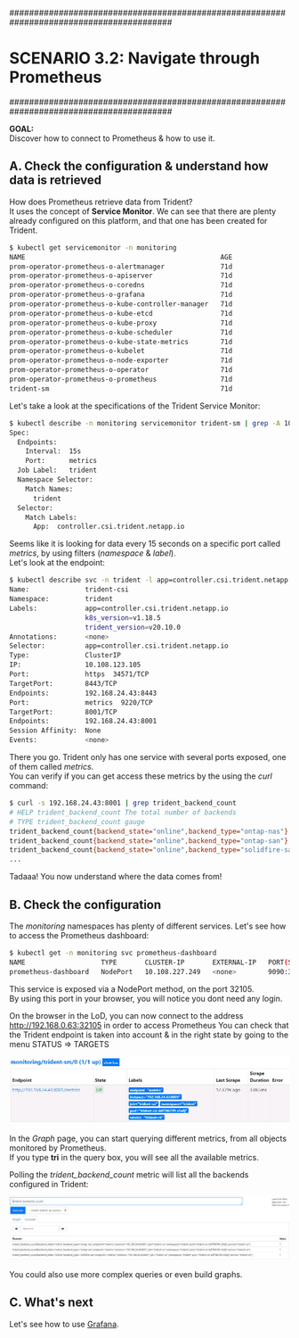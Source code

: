 #########################################################################################
# SCENARIO 3.2: Navigate through Prometheus
#########################################################################################

**GOAL:**  
Discover how to connect to Prometheus & how to use it.  

## A. Check the configuration & understand how data is retrieved

How does Prometheus retrieve data from Trident?  
It uses the concept of **Service Monitor**. We can see that there are plenty already configured on this platform, and that one has been created for Trident.

```bash
$ kubectl get servicemonitor -n monitoring
NAME                                                 AGE
prom-operator-prometheus-o-alertmanager              71d
prom-operator-prometheus-o-apiserver                 71d
prom-operator-prometheus-o-coredns                   71d
prom-operator-prometheus-o-grafana                   71d
prom-operator-prometheus-o-kube-controller-manager   71d
prom-operator-prometheus-o-kube-etcd                 71d
prom-operator-prometheus-o-kube-proxy                71d
prom-operator-prometheus-o-kube-scheduler            71d
prom-operator-prometheus-o-kube-state-metrics        71d
prom-operator-prometheus-o-kubelet                   71d
prom-operator-prometheus-o-node-exporter             71d
prom-operator-prometheus-o-operator                  71d
prom-operator-prometheus-o-prometheus                71d
trident-sm                                           71d
```

Let's take a look at the specifications of the Trident Service Monitor:

```bash
$ kubectl describe -n monitoring servicemonitor trident-sm | grep -A 10 Spec
Spec:
  Endpoints:
    Interval:  15s
    Port:      metrics
  Job Label:   trident
  Namespace Selector:
    Match Names:
      trident
  Selector:
    Match Labels:
      App:  controller.csi.trident.netapp.io
```

Seems like it is looking for data every 15 seconds on a specific port called _metrics_, by using filters (_namespace_ & _label_).  
Let's look at the endpoint:

```bash
$ kubectl describe svc -n trident -l app=controller.csi.trident.netapp.io
Name:              trident-csi
Namespace:         trident
Labels:            app=controller.csi.trident.netapp.io
                   k8s_version=v1.18.5
                   trident_version=v20.10.0
Annotations:       <none>
Selector:          app=controller.csi.trident.netapp.io
Type:              ClusterIP
IP:                10.108.123.105
Port:              https  34571/TCP
TargetPort:        8443/TCP
Endpoints:         192.168.24.43:8443
Port:              metrics  9220/TCP
TargetPort:        8001/TCP
Endpoints:         192.168.24.43:8001
Session Affinity:  None
Events:            <none>
```

There you go. Trident only has one service with several ports exposed, one of them called _metrics_.  
You can verify if you can get access these metrics by the using the _curl_ command:

```bash
$ curl -s 192.168.24.43:8001 | grep trident_backend_count
# HELP trident_backend_count The total number of backends
# TYPE trident_backend_count gauge
trident_backend_count{backend_state="online",backend_type="ontap-nas"} 1
trident_backend_count{backend_state="online",backend_type="ontap-san"} 1
trident_backend_count{backend_state="online",backend_type="solidfire-san"} 1
...
```

Tadaaa! You now understand where the data comes from!

## B. Check the configuration

The _monitoring_ namespaces has plenty of different services. Let's see how to access the Prometheus dashboard:

```bash
$ kubectl get -n monitoring svc prometheus-dashboard
NAME                   TYPE       CLUSTER-IP       EXTERNAL-IP   PORT(S)          AGE
prometheus-dashboard   NodePort   10.108.227.249   <none>        9090:32105/TCP   71d
```

This service is exposed via a NodePort method, on the port 32105.  
By using this port in your browser, you will notice you dont need any login.

On the browser in the LoD, you can now connect to the address http://192.168.0.63:32105 in order to access Prometheus
You can check that the Trident endpoint is taken into account & in the right state by going to the menu STATUS => TARGETS

<p align="center"><img src="../Images/Prometheus_Trident_status.jpg"></p>

In the _Graph_ page, you can start querying different metrics, from all objects monitored by Prometheus.  
If you type **tri** in the query box, you will see all the available metrics.  

Polling the _trident_backend_count_ metric will list all the backends configured in Trident:

<p align="center"><img src="../Images/Prometheus_Trident_backend_count.jpg"></p>

You could also use more complex queries or even build graphs.  

## C. What's next

Let's see how to use [Grafana](../3_Grafana).